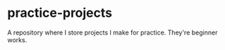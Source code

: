 # practice-projects
A repository where I store projects I make for practice. They're beginner works.
